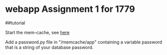 # webapp Assignment 1 for 1779

##tutorial

Start the mem-cache, see [here](/memcache/README.md)

Add a password.py file in "/memcache/app" containing a variable password that is a string of your database password.
